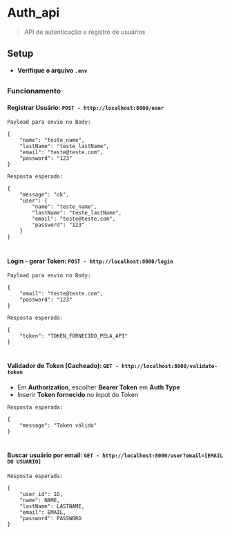 # Auth_api

> API de autenticação e registro de usuários

## Setup

- **Verifique o arquivo `.env`**
  
##

### Funcionamento

#### Registrar Usuário: `POST - http://localhost:8000/user`
```
Payload para envio no Body:

{
    "name": "teste_name",
    "lastName": "teste_lastName",
    "email": "teste@teste.com",
    "password": "123"
} 
```
```
Resposta esperada:

{
    "message": "ok",
    "user": {
        "name": "teste_name",
        "lastName": "teste_lastName",
        "email": "teste@teste.com",
        "password": "123"
    }
}
```
#
#### Login - gerar Token: `POST - http://localhost:8000/login`
```
Payload para envio no Body:

{
    "email": "teste@teste.com",
    "password": "123"
}
```
```
Resposta esperada:

{
    "token": "TOKEN_FORNECIDO_PELA_API"
}
```

#
#### Validador de Token (Cacheado): `GET - http://localhost:8000/validate-token`

- Em **Authorization**, escolher **Bearer Token** em **Auth Type**
- Inserir **Token fornecido** no input do Token 

```
Resposta esperada:

{
    "message": "Token válido"
}
```

#
#### Buscar usuário por email: `GET - http://localhost:8000/user?email=[EMAIL DO USUARIO]`
```
Resposta esperada:

{
    "user_id": ID,
    "name": NAME,
    "lastName": LASTNAME,
    "email": EMAIL,
    "password": PASSWORD
}
```
